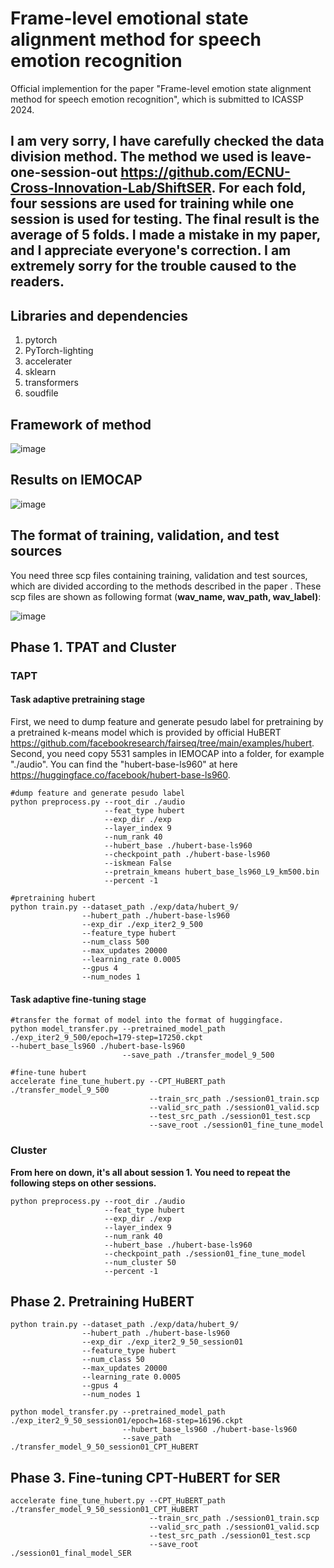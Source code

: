 # Frame-level emotional state alignment method for speech emotion recognition 

Official implemention for the paper "Frame-level emotion state alignment method for speech emotion recognition", which is submitted to ICASSP 2024.

## I am very sorry, I have carefully checked the data division method. The method we used is leave-one-session-out https://github.com/ECNU-Cross-Innovation-Lab/ShiftSER. For each fold, four sessions are used for training while one session is used for testing. The final result is the average of 5 folds. I made a mistake in my paper, and I appreciate everyone's correction. I am extremely sorry for the trouble caused to the readers.

## Libraries and dependencies

1. pytorch
2. PyTorch-lighting
3. accelerater
4. sklearn
5. transformers
6. soudfile

## Framework of method

![image](https://github.com/ASolitaryMan/HFLEA/assets/42258022/dca6f20b-a4ca-4edd-b616-5248bdbb6194)

## Results on IEMOCAP

![image](https://github.com/ASolitaryMan/HFLEA/assets/42258022/08ea33f5-016a-4938-be7a-c024e73cb782)

## The format of training, validation, and test sources

You need  three scp files containing training, validation and test sources, which are divided according to the methods described in the paper . These scp files are shown as following format (**wav_name, wav_path, wav_label)**:

![image](https://github.com/ASolitaryMan/HFLEA/assets/42258022/0f7e245b-0087-464c-91fe-2a00ebd18bdf)

## Phase 1. TPAT and Cluster

### TAPT

#### Task adaptive pretraining stage

First, we need to dump feature and generate pesudo label for pretraining by a pretrained k-means model which is provided by official HuBERT https://github.com/facebookresearch/fairseq/tree/main/examples/hubert. Second, you need copy 5531 samples in IEMOCAP into a folder, for example "./audio". You can find the "hubert-base-ls960" at here https://huggingface.co/facebook/hubert-base-ls960.

```
#dump feature and generate pesudo label
python preprocess.py --root_dir ./audio 
                     --feat_type hubert 
                     --exp_dir ./exp 
                     --layer_index 9 
                     --num_rank 40 
                     --hubert_base ./hubert-base-ls960 
                     --checkpoint_path ./hubert-base-ls960 
                     --iskmean False
                     --pretrain_kmeans hubert_base_ls960_L9_km500.bin 
                     --percent -1
```

```
#pretraining hubert
python train.py --dataset_path ./exp/data/hubert_9/ 
                --hubert_path ./hubert-base-ls960 
                --exp_dir ./exp_iter2_9_500 
                --feature_type hubert 
                --num_class 500 
                --max_updates 20000 
                --learning_rate 0.0005 
                --gpus 4 
                --num_nodes 1
```

#### Task adaptive fine-tuning stage

```
#transfer the format of model into the format of huggingface.
python model_transfer.py --pretrained_model_path ./exp_iter2_9_500/epoch=179-step=17250.ckpt               											    --hubert_base_ls960 ./hubert-base-ls960 
                         --save_path ./transfer_model_9_500
```

```
#fine-tune hubert
accelerate fine_tune_hubert.py --CPT_HuBERT_path ./transfer_model_9_500 
                               --train_src_path ./session01_train.scp 
                               --valid_src_path ./session01_valid.scp 
                               --test_src_path ./session01_test.scp 
                               --save_root ./session01_fine_tune_model
```

### Cluster

**From here on down, it's all about session 1. You need to repeat the following steps on other sessions.**

```
python preprocess.py --root_dir ./audio 
                     --feat_type hubert 
                     --exp_dir ./exp 
                     --layer_index 9 
                     --num_rank 40 
                     --hubert_base ./hubert-base-ls960 
                     --checkpoint_path ./session01_fine_tune_model 
                     --num_cluster 50 
                     --percent -1
```

## Phase 2. Pretraining HuBERT

```
python train.py --dataset_path ./exp/data/hubert_9/ 
                --hubert_path ./hubert-base-ls960 
                --exp_dir ./exp_iter2_9_50_session01 
                --feature_type hubert 
                --num_class 50 
                --max_updates 20000 
                --learning_rate 0.0005 
                --gpus 4 
                --num_nodes 1
```

```
python model_transfer.py --pretrained_model_path ./exp_iter2_9_50_session01/epoch=168-step=16196.ckpt 
                         --hubert_base_ls960 ./hubert-base-ls960 
                         --save_path ./transfer_model_9_50_session01_CPT_HuBERT
```

## Phase 3. Fine-tuning CPT-HuBERT for SER

```
accelerate fine_tune_hubert.py --CPT_HuBERT_path ./transfer_model_9_50_session01_CPT_HuBERT           															 
                               --train_src_path ./session01_train.scp 
                               --valid_src_path ./session01_valid.scp 
                               --test_src_path ./session01_test.scp 
                               --save_root 	./session01_final_model_SER
```


